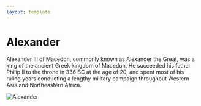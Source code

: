 ```yaml
---
layout: template
---
```

# Alexander

Alexander III of Macedon, commonly known as Alexander the Great, was a king of the ancient Greek kingdom of Macedon. He succeeded his father Philip II to the throne in 336 BC at the age of 20, and spent most of his ruling years conducting a lengthy military campaign throughout Western Asia and Northeastern Africa.

![Alexander](./grahics/alexander.jpg)
